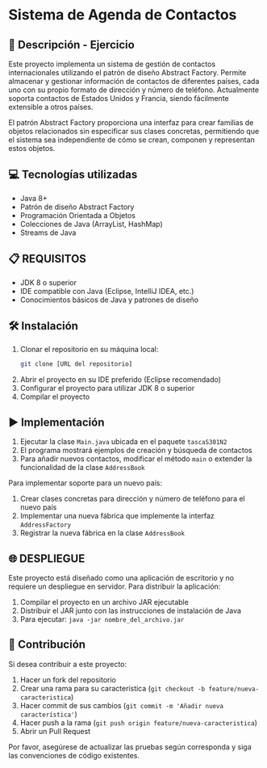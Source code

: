 # Sistema de Agenda de Contactos

## 📄 Descripción - Ejercicio

Este proyecto implementa un sistema de gestión de contactos internacionales utilizando el patrón de diseño Abstract Factory. Permite almacenar y gestionar información de contactos de diferentes países, cada uno con su propio formato de dirección y número de teléfono. Actualmente soporta contactos de Estados Unidos y Francia, siendo fácilmente extensible a otros países.

El patrón Abstract Factory proporciona una interfaz para crear familias de objetos relacionados sin especificar sus clases concretas, permitiendo que el sistema sea independiente de cómo se crean, componen y representan estos objetos.

## 💻 Tecnologías utilizadas

- Java 8+
- Patrón de diseño Abstract Factory
- Programación Orientada a Objetos
- Colecciones de Java (ArrayList, HashMap)
- Streams de Java

## 📋 REQUISITOS

- JDK 8 o superior
- IDE compatible con Java (Eclipse, IntelliJ IDEA, etc.)
- Conocimientos básicos de Java y patrones de diseño

## 🛠️ Instalación

1. Clonar el repositorio en su máquina local:
   ```bash
   git clone [URL del repositorio]
   ```
2. Abrir el proyecto en su IDE preferido (Eclipse recomendado)
3. Configurar el proyecto para utilizar JDK 8 o superior
4. Compilar el proyecto

## ▶️ Implementación

1. Ejecutar la clase `Main.java` ubicada en el paquete `tascaS301N2`
2. El programa mostrará ejemplos de creación y búsqueda de contactos
3. Para añadir nuevos contactos, modificar el método `main` o extender la funcionalidad de la clase `AddressBook`

Para implementar soporte para un nuevo país:
1. Crear clases concretas para dirección y número de teléfono para el nuevo país
2. Implementar una nueva fábrica que implemente la interfaz `AddressFactory`
3. Registrar la nueva fábrica en la clase `AddressBook`

## 🌐 DESPLIEGUE

Este proyecto está diseñado como una aplicación de escritorio y no requiere un despliegue en servidor. Para distribuir la aplicación:

1. Compilar el proyecto en un archivo JAR ejecutable
2. Distribuir el JAR junto con las instrucciones de instalación de Java
3. Para ejecutar: `java -jar nombre_del_archivo.jar`

## 🤝 Contribución

Si desea contribuir a este proyecto:

1. Hacer un fork del repositorio
2. Crear una rama para su característica (`git checkout -b feature/nueva-caracteristica`)
3. Hacer commit de sus cambios (`git commit -m 'Añadir nueva característica'`)
4. Hacer push a la rama (`git push origin feature/nueva-caracteristica`)
5. Abrir un Pull Request

Por favor, asegúrese de actualizar las pruebas según corresponda y siga las convenciones de código existentes. 